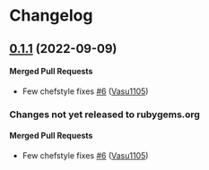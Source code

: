 # Changelog

<!-- latest_release 0.1.1 -->
## [0.1.1](https://github.com/chef/chef-licensing/tree/0.1.1) (2022-09-09)

#### Merged Pull Requests
- Few chefstyle fixes [#6](https://github.com/chef/chef-licensing/pull/6) ([Vasu1105](https://github.com/Vasu1105))
<!-- latest_release -->

<!-- release_rollup -->
### Changes not yet released to rubygems.org

#### Merged Pull Requests
- Few chefstyle fixes [#6](https://github.com/chef/chef-licensing/pull/6) ([Vasu1105](https://github.com/Vasu1105)) <!-- 0.1.1 -->
<!-- release_rollup -->

<!-- latest_stable_release -->
<!-- latest_stable_release -->